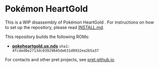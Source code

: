 # Pokémon HeartGold

This is a WIP disassembly of Pokémon HeartGold . For instructions on how to set up the repository, please read [INSTALL.md](INSTALL.md).

This repository builds the following ROMs:

* [**pokeheartgold.us.nds**](https://datomatic.no-intro.org/index.php?page=show_record&s=28&n=4787) `sha1: 4fcded0e2713dc03929845de631d0932ea2b5a37`

For contacts and other pret projects, see [pret.github.io](https://pret.github.io/).
